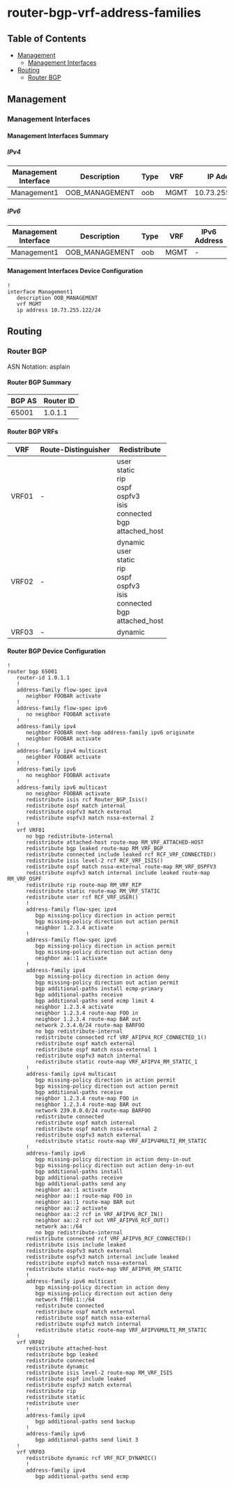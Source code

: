 # router-bgp-vrf-address-families

## Table of Contents

- [Management](#management)
  - [Management Interfaces](#management-interfaces)
- [Routing](#routing)
  - [Router BGP](#router-bgp)

## Management

### Management Interfaces

#### Management Interfaces Summary

##### IPv4

| Management Interface | Description | Type | VRF | IP Address | Gateway |
| -------------------- | ----------- | ---- | --- | ---------- | ------- |
| Management1 | OOB_MANAGEMENT | oob | MGMT | 10.73.255.122/24 | 10.73.255.2 |

##### IPv6

| Management Interface | Description | Type | VRF | IPv6 Address | IPv6 Gateway |
| -------------------- | ----------- | ---- | --- | ------------ | ------------ |
| Management1 | OOB_MANAGEMENT | oob | MGMT | - | - |

#### Management Interfaces Device Configuration

```eos
!
interface Management1
   description OOB_MANAGEMENT
   vrf MGMT
   ip address 10.73.255.122/24
```

## Routing

### Router BGP

ASN Notation: asplain

#### Router BGP Summary

| BGP AS | Router ID |
| ------ | --------- |
| 65001 | 1.0.1.1 |

#### Router BGP VRFs

| VRF | Route-Distinguisher | Redistribute |
| --- | ------------------- | ------------ |
| VRF01 | - | user<br>static<br>rip<br>ospf<br>ospfv3<br>isis<br>connected<br>bgp<br>attached_host |
| VRF02 | - | dynamic<br>user<br>static<br>rip<br>ospf<br>ospfv3<br>isis<br>connected<br>bgp<br>attached_host |
| VRF03 | - | dynamic |

#### Router BGP Device Configuration

```eos
!
router bgp 65001
   router-id 1.0.1.1
   !
   address-family flow-spec ipv4
      neighbor FOOBAR activate
   !
   address-family flow-spec ipv6
      no neighbor FOOBAR activate
   !
   address-family ipv4
      neighbor FOOBAR next-hop address-family ipv6 originate
      neighbor FOOBAR activate
   !
   address-family ipv4 multicast
      neighbor FOOBAR activate
   !
   address-family ipv6
      no neighbor FOOBAR activate
   !
   address-family ipv6 multicast
      no neighbor FOOBAR activate
      redistribute isis rcf Router_BGP_Isis()
      redistribute ospf match internal
      redistribute ospfv3 match external
      redistribute ospfv3 match nssa-external 2
   !
   vrf VRF01
      no bgp redistribute-internal
      redistribute attached-host route-map RM_VRF_ATTACHED-HOST
      redistribute bgp leaked route-map RM_VRF_BGP
      redistribute connected include leaked rcf RCF_VRF_CONNECTED()
      redistribute isis level-2 rcf RCF_VRF_ISIS()
      redistribute ospf match nssa-external route-map RM_VRF_OSPFV3
      redistribute ospfv3 match internal include leaked route-map RM_VRF_OSPF
      redistribute rip route-map RM_VRF_RIP
      redistribute static route-map RM_VRF_STATIC
      redistribute user rcf RCF_VRF_USER()
      !
      address-family flow-spec ipv4
         bgp missing-policy direction in action permit
         bgp missing-policy direction out action permit
         neighbor 1.2.3.4 activate
      !
      address-family flow-spec ipv6
         bgp missing-policy direction in action permit
         bgp missing-policy direction out action deny
         neighbor aa::1 activate
      !
      address-family ipv4
         bgp missing-policy direction in action deny
         bgp missing-policy direction out action permit
         bgp additional-paths install ecmp-primary
         bgp additional-paths receive
         bgp additional-paths send ecmp limit 4
         neighbor 1.2.3.4 activate
         neighbor 1.2.3.4 route-map FOO in
         neighbor 1.2.3.4 route-map BAR out
         network 2.3.4.0/24 route-map BARFOO
         no bgp redistribute-internal
         redistribute connected rcf VRF_AFIPV4_RCF_CONNECTED_1()
         redistribute ospf match external
         redistribute ospf match nssa-external 1
         redistribute ospfv3 match internal
         redistribute static route-map VRF_AFIPV4_RM_STATIC_1
      !
      address-family ipv4 multicast
         bgp missing-policy direction in action permit
         bgp missing-policy direction out action permit
         bgp additional-paths receive
         neighbor 1.2.3.4 route-map FOO in
         neighbor 1.2.3.4 route-map BAR out
         network 239.0.0.0/24 route-map BARFOO
         redistribute connected
         redistribute ospf match internal
         redistribute ospf match nssa-external 2
         redistribute ospfv3 match external
         redistribute static route-map VRF_AFIPV4MULTI_RM_STATIC
      !
      address-family ipv6
         bgp missing-policy direction in action deny-in-out
         bgp missing-policy direction out action deny-in-out
         bgp additional-paths install
         bgp additional-paths receive
         bgp additional-paths send any
         neighbor aa::1 activate
         neighbor aa::1 route-map FOO in
         neighbor aa::1 route-map BAR out
         neighbor aa::2 activate
         neighbor aa::2 rcf in VRF_AFIPV6_RCF_IN()
         neighbor aa::2 rcf out VRF_AFIPV6_RCF_OUT()
         network aa::/64
         no bgp redistribute-internal
      redistribute connected rcf VRF_AFIPV6_RCF_CONNECTED()
      redistribute isis include leaked
      redistribute ospfv3 match external
      redistribute ospfv3 match internal include leaked
      redistribute ospfv3 match nssa-external
      redistribute static route-map VRF_AFIPV6_RM_STATIC
      !
      address-family ipv6 multicast
         bgp missing-policy direction in action deny
         bgp missing-policy direction out action deny
         network ff08:1::/64
         redistribute connected
         redistribute ospf match external
         redistribute ospf match nssa-external
         redistribute ospfv3 match internal
         redistribute static route-map VRF_AFIPV6MULTI_RM_STATIC
   !
   vrf VRF02
      redistribute attached-host
      redistribute bgp leaked
      redistribute connected
      redistribute dynamic
      redistribute isis level-2 route-map RM_VRF_ISIS
      redistribute ospf include leaked
      redistribute ospfv3 match external
      redistribute rip
      redistribute static
      redistribute user
      !
      address-family ipv4
         bgp additional-paths send backup
      !
      address-family ipv6
         bgp additional-paths send limit 3
   !
   vrf VRF03
      redistribute dynamic rcf VRF_RCF_DYNAMIC()
      !
      address-family ipv4
         bgp additional-paths send ecmp
```
